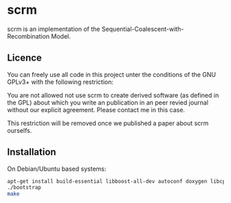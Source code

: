 scrm
====

scrm is an implementation of the Sequential-Coalescent-with-Recombination Model.

## Licence
You can freely use all code in this project unter the conditions of the GNU
GPLv3+ with the following restriction: 

You are not allowed not use scrm to create derived software (as defined in the GPL) about which you write an publication in an peer
revied journal without our explicit agreement. Please contact me in this case.

This restriction will be removed once we published a paper about scrm ourselfs.

## Installation
On Debian/Ubuntu based systems:
```bash
apt-get install build-essential libboost-all-dev autoconf doxygen libcppunit-dev
./bootstrap
make
```
